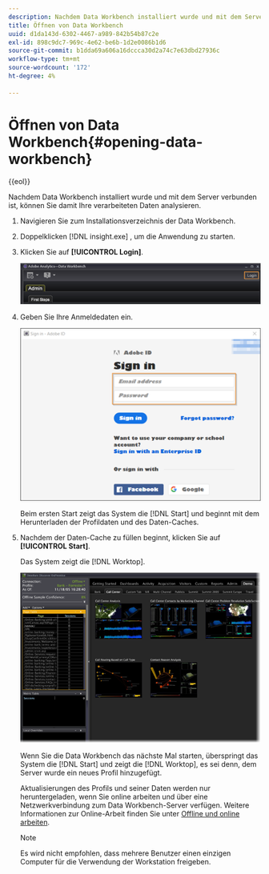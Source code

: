 ```yaml
---
description: Nachdem Data Workbench installiert wurde und mit dem Server verbunden ist, können Sie damit Ihre verarbeiteten Daten analysieren.
title: Öffnen von Data Workbench
uuid: d1da143d-6302-4467-a989-842b54b87c2e
exl-id: 898c9dc7-969c-4e62-be6b-1d2e0086b1d6
source-git-commit: b1dda69a606a16dccca30d2a74c7e63dbd27936c
workflow-type: tm+mt
source-wordcount: '172'
ht-degree: 4%

---
```


# Öffnen von Data Workbench{#opening-data-workbench}

{{eol}}

Nachdem Data Workbench installiert wurde und mit dem Server verbunden ist, können Sie damit Ihre verarbeiteten Daten analysieren.

1. Navigieren Sie zum Installationsverzeichnis der Data Workbench.
1. Doppelklicken [!DNL insight.exe] , um die Anwendung zu starten.
1. Klicken Sie auf **[!UICONTROL Login]**.

   ![](assets/dwb_login.png)

1. Geben Sie Ihre Anmeldedaten ein.

   ![](assets/dwb_signin.png)

   Beim ersten Start zeigt das System die [!DNL Start] und beginnt mit dem Herunterladen der Profildaten und des Daten-Caches.

1. Nachdem der Daten-Cache zu füllen beginnt, klicken Sie auf **[!UICONTROL Start]**.

   Das System zeigt die [!DNL Worktop].

   ![](assets/wtp_open.png)

   Wenn Sie die Data Workbench das nächste Mal starten, überspringt das System die [!DNL Start] und zeigt die [!DNL Worktop], es sei denn, dem Server wurde ein neues Profil hinzugefügt.

   Aktualisierungen des Profils und seiner Daten werden nur heruntergeladen, wenn Sie online arbeiten und über eine Netzwerkverbindung zum Data Workbench-Server verfügen. Weitere Informationen zur Online-Arbeit finden Sie unter [Offline und online arbeiten](../../home/c-get-started/c-off-on.md#concept-cef8758ede044b18b3558376c5eb9f54).

   >[!NOTE]
   >
   >Es wird nicht empfohlen, dass mehrere Benutzer einen einzigen Computer für die Verwendung der Workstation freigeben.

